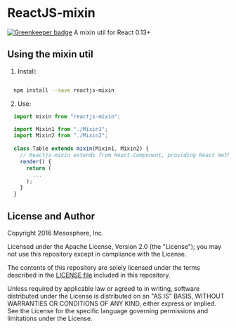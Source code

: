 # ReactJS-mixin

[![Greenkeeper badge](https://badges.greenkeeper.io/dcos/reactjs-mixin.svg)](https://greenkeeper.io/)
A mixin util for React 0.13+

## Using the mixin util
1. Install:
  ```bash
  
    npm install --save reactjs-mixin
  ```

2. Use:
  ```js
    import mixin from "reactjs-mixin";
  
    import Mixin1 from "./Mixin1";
    import Mixin2 from "./Mixin2";
    
    class Table extends mixin(Mixin1, Mixin2) {
      // Reactjs-mixin extends from React.Component, providing React methods.
      render() {
        return (
          ...
        );
      }
    }
  ```

## License and Author

Copyright 2016 Mesosphere, Inc.

Licensed under the Apache License, Version 2.0 (the "License");
you may not use this repository except in compliance with the License.

The contents of this repository are solely licensed under the terms described in the [LICENSE file](./LICENSE) included in this repository.

Unless required by applicable law or agreed to in writing, software
distributed under the License is distributed on an "AS IS" BASIS,
WITHOUT WARRANTIES OR CONDITIONS OF ANY KIND, either express or implied.
See the License for the specific language governing permissions and
limitations under the License.
